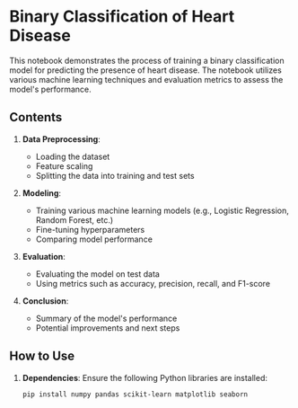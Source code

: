 # Binary Classification of Heart Disease

This notebook demonstrates the process of training a binary classification model for predicting the presence of heart disease. The notebook utilizes various machine learning techniques and evaluation metrics to assess the model's performance.

## Contents

1. **Data Preprocessing**: 
   - Loading the dataset
   - Feature scaling
   - Splitting the data into training and test sets

2. **Modeling**:
   - Training various machine learning models (e.g., Logistic Regression, Random Forest, etc.)
   - Fine-tuning hyperparameters
   - Comparing model performance

3. **Evaluation**:
   - Evaluating the model on test data
   - Using metrics such as accuracy, precision, recall, and F1-score

4. **Conclusion**:
   - Summary of the model's performance
   - Potential improvements and next steps

## How to Use

1. **Dependencies**: 
   Ensure the following Python libraries are installed:
   ```bash
   pip install numpy pandas scikit-learn matplotlib seaborn
